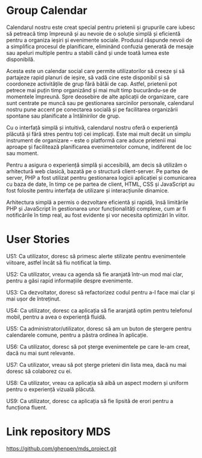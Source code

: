 # Group Calendar
Calendarul nostru este creat special pentru prietenii și grupurile care iubesc să petreacă timp împreună și au nevoie de o soluție simplă și eficientă pentru a organiza ieșiri și evenimente sociale. Produsul răspunde nevoii de a simplifica procesul de planificare, eliminând confuzia generată de mesaje sau apeluri multiple pentru a stabili când și unde toată lumea este disponibilă.

Acesta este un calendar social care permite utilizatorilor să creeze și să partajeze rapid planuri de ieșire, să vadă cine este disponibil și să coordoneze activitățile de grup fără bătăi de cap. Astfel, prietenii pot petrece mai puțin timp organizând și mai mult timp bucurându-se de momentele împreună. Spre deosebire de alte aplicații de organizare, care sunt centrate pe muncă sau pe gestionarea sarcinilor personale, calendarul nostru pune accent pe conectarea socială și pe facilitarea organizării spontane sau planificate a întâlnirilor de grup.

Cu o interfață simplă și intuitivă, calendarul nostru oferă o experiență plăcută și fără stres pentru toți cei implicați. Este mai mult decât un simplu instrument de organizare – este o platformă care aduce prietenii mai aproape și facilitează planificarea evenimentelor comune, indiferent de loc sau moment.

Pentru a asigura o experiență simplă și accesibilă, am decis să utilizăm o arhitectură web clasică, bazată pe o structură client-server. Pe partea de server, PHP a fost utilizat pentru gestionarea logicii aplicației și comunicarea cu baza de date, în timp ce pe partea de client, HTML, CSS și JavaScript au fost folosite pentru interfața de utilizare și interacțiunile dinamice.

Arhitectura simplă a permis o dezvoltare eficientă și rapidă, însă limitările PHP și JavaScript în gestionarea unor funcționalități complexe, cum ar fi notificările în timp real, au fost evidente și vor necesita optimizări în viitor.

# User Stories
US1: Ca utilizator, doresc să primesc alerte stilizate pentru evenimentele viitoare, astfel încât să fiu notificat la timp.

US2: Ca utilizator, vreau ca agenda să fie aranjată într-un mod mai clar, pentru a găsi rapid informațiile despre evenimente.

US3: Ca dezvoltator, doresc să refactorizez codul pentru a-l face mai clar și mai ușor de întreținut.

US4: Ca utilizator, doresc ca aplicația să fie aranjată optim pentru telefonul mobil, pentru a avea o experiență fluidă.

US5: Ca administrator/utilizator, doresc să am un buton de ștergere pentru calendarele comune, pentru a păstra ordinea în aplicație.

US6: Ca utilizator, doresc să pot șterge evenimentele pe care le-am creat, dacă nu mai sunt relevante.

US7: Ca utilizator, vreau să pot șterge prieteni din lista mea, dacă nu mai doresc să colaborez cu ei.

US8: Ca utilizator, vreau ca aplicația să aibă un aspect modern și uniform pentru o experiență vizuală plăcută.

US9: Ca utilizator, doresc ca aplicația să fie lipsită de erori pentru a funcționa fluent.

# Link repository MDS
https://github.com/ghenpen/mds_proiect.git


